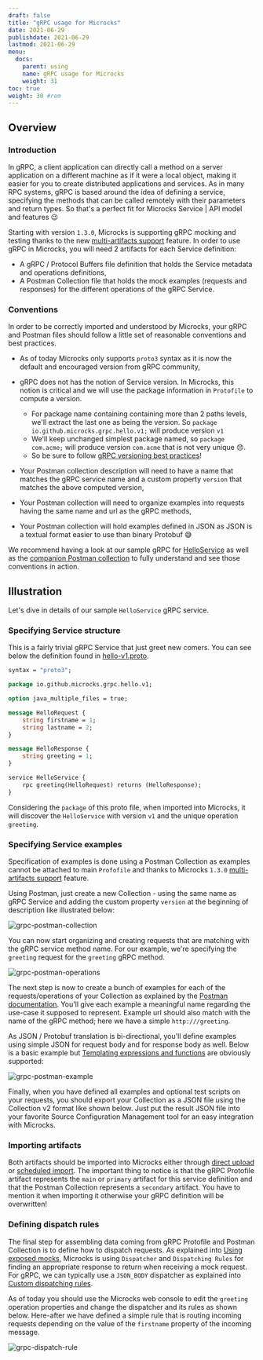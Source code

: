 ```yaml
---
draft: false
title: "gRPC usage for Microcks"
date: 2021-06-29
publishdate: 2021-06-29
lastmod: 2021-06-29
menu:
  docs:
    parent: using
    name: gRPC usage for Microcks
    weight: 31
toc: true
weight: 30 #rem
---
```


## Overview

### Introduction

In gRPC, a client application can directly call a method on a server application on a different machine as if it were a local object, making it easier for you to create distributed applications and services. As in many RPC systems, gRPC is based around the idea of defining a service, specifying the methods that can be called remotely with their parameters and return types. So that's a perfect fit for Microcks Service | API model and features 😉 

Starting with version `1.3.0`, Microcks is supporting gRPC mocking and testing thanks to the new [multi-artifacts support](../importers/#multi-artifacts-support) feature. In order to use gRPC in Microcks, you will need 2 artifacts for each Service definition:

* A gRPC / Protocol Buffers file definition that holds the Service metadata and operations definitions,
* A Postman Collection file that holds the mock examples (requests and responses) for the different operations of the gRPC Service.

### Conventions

In order to be correctly imported and understood by Microcks, your gRPC and Postman files should follow a little set of reasonable conventions and best practices.

* As of today Microcks only supports `proto3` syntax as it is now the default and encouraged version from gRPC community,
* gRPC does not has the notion of Service version. In Microcks, this notion is critical and we will use the package information in `Protofile` to compute a version.

    * For package name containing containing more than 2 paths levels, we'll extract the last one as being the version. So `package io.github.microcks.grpc.hello.v1;` will produce version `v1`
    * We'll keep unchanged simplest package named, so `package com.acme;` will produce version `com.acme` that is not very unique 😞.
    * So be sure to follow [gRPC versioning best practices](https://docs.microsoft.com/en-us/aspnet/core/grpc/versioning?view=aspnetcore-5.0#version-number-services)!

* Your Postman collection description will need to have a name that matches the gRPC service name and a custom property `version` that matches the above computed version,
* Your Postman collection will need to organize examples into requests having the same name and url as the gRPC methods,
* Your Postman collection will hold examples defined in JSON as JSON is a textual format easier to use than binary Protobuf 😅

We recommend having a look at our sample gRPC for [HelloService](https://raw.githubusercontent.com/microcks/microcks/master/samples/hello-v1.proto) as well as the [companion Postman collection](https://raw.githubusercontent.com/microcks/microcks/master/samples/HelloService.collection.json) to fully understand and see those conventions in action.

## Illustration

Let's dive in details of our sample `HelloService` gRPC service.

### Specifying Service structure

This is a fairly trivial gRPC Service that just greet new comers. You can see below the definition found in [hello-v1.proto](https://raw.githubusercontent.com/microcks/microcks/master/samples/hello-v1.proto).

```proto
syntax = "proto3";

package io.github.microcks.grpc.hello.v1;

option java_multiple_files = true;

message HelloRequest {
    string firstname = 1;
    string lastname = 2;
}

message HelloResponse {
    string greeting = 1;
}

service HelloService {
    rpc greeting(HelloRequest) returns (HelloResponse);
}
```

Considering the `package` of this proto file, when imported into Microcks, it will discover the `HelloService` with version `v1` and the unique operation `greeting`.

### Specifying Service examples

Specification of examples is done using a Postman Collection as examples cannot be attached to main `Profofile` and thanks to Microcks `1.3.0` [multi-artifacts support](../importers/#multi-artifacts-support) feature.

Using Postman, just create a new Collection - using the same name as gRPC Service and adding the custom property `version` at the beginning of description like illustrated below:

![grpc-postman-collection](/images/grpc-postman-collection.png)

You can now start organizing and creating requests that are matching with the gRPC service method name. For our example, we're specifying the `greeting` request for the `greeting` gRPC method.

![grpc-postman-operations](/images/grpc-postman-operations.png)

The next step is now to create a bunch of examples for each of the requests/operations of your Collection as explained by the [Postman documentation](https://www.getpostman.com/docs/postman/collections/examples). You'll give each example a meaningful name regarding the use-case it supposed to represent. Example url should also match with the name of the gRPC method; here we have a simple `http:///greeting`.

As JSON / Protobuf translation is bi-directional, you'll define examples using simple JSON for request body and for response body as well. Below is a basic example but [Templating expressions and functions](../advanced/templates/) are obviously supported:

![grpc-postman-example](/images/grpc-postman-example.png)

Finally, when you have defined all examples and optional test scripts on your requests, you should export your Collection as a JSON file using the Collection v2 format like shown below. Just put the result JSON file into your favorite Source Configuration Management tool for an easy integration with Microcks.

### Importing artifacts

Both artifacts should be imported into Microcks either through [direct upload](../importers/#direct-upload) or [scheduled import](/..importers/#scheduled-import). The important thing to notice is that the gRPC Protofile artifact represents the `main` or `primary` artifact for this service definition and that the Postman Collection represents a `secondary` artifact. You have to mention it when importing it otherwise your gRPC definition will be overwritten!

### Defining dispatch rules

The final step for assembling data coming from gRPC Protofile and Postman Collection is to define how to dispatch requests. As explained into [Using exposed mocks](../mocks), Microcks is using `Dispatcher` and `Dispatching Rules` for finding an appropriate response to return when receiving a mock request. For gRPC, we can typically use a `JSON_BODY` dispatcher as explained into [Custom dispatching rules](../advanced/dispatching/#json-body-dispatcher).

As of today you should use the Microcks web console to edit the `greeting` operation properties and change the dispatcher and its rules as shown below. Here-after we have defined a simple rule that is routing incoming requests depending on the value of the `firstname` property of the incoming message.

![grpc-dispatch-rule](/images/grpc-dispatch-rule.png)
